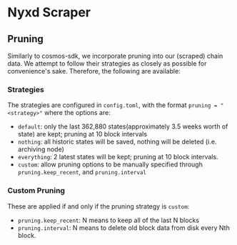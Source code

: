 # Nyxd Scraper

## Pruning

Similarly to cosmos-sdk, we incorporate pruning into our (scraped) chain data. We attempt to follow their strategies as
closely as possible for convenience's sake. Therefore, the following are available:

### Strategies

The strategies are configured in `config.toml`, with the format `pruning = "<strategy>"` where the options are:

* `default`: only the last 362,880 states(approximately 3.5 weeks worth of state) are kept; pruning at 10 block
  intervals
* `nothing`: all historic states will be saved, nothing will be deleted (i.e. archiving node)
* `everything`: 2 latest states will be kept; pruning at 10 block intervals.
* `custom`: allow pruning options to be manually specified through `pruning.keep_recent`, and `pruning.interval`

### Custom Pruning

These are applied if and only if the pruning strategy is `custom`:

* `pruning.keep_recent`: N means to keep all of the last N blocks
* `pruning.interval`: N means to delete old block data from disk every Nth block.
